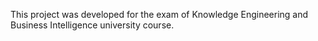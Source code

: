 This project was developed for the exam of Knowledge Engineering and Business Intelligence university course.
